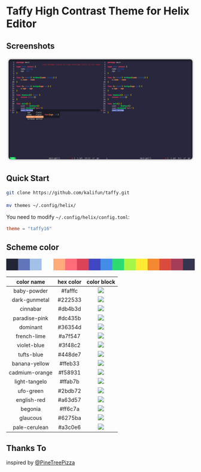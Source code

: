 # Taffy High Contrast Theme for Helix Editor

## Screenshots

![](images/code.png)

## Quick Start

```bash
git clone https://github.com/kalifun/taffy.git

mv themes ~/.config/helix/
```

You need to modify `~/.config/helix/config.toml`:

``` toml
theme = "taffy16"
```

## Scheme color

![](./images/taffy-16.png)

|   color name   | hex color |                   color block                    |
| :------------: | :-------: | :----------------------------------------------: |
|  baby-powder   |  #fafffc  | ![](https://img.shields.io/badge/-fafffc-fafffc) |
| dark-gunmetal  |  #222533  | ![](https://img.shields.io/badge/-222533-222533) |
|    cinnabar    |  #db4b3d  | ![](https://img.shields.io/badge/-db4b3d-db4b3d) |
| paradise-pink  |  #dc435b  | ![](https://img.shields.io/badge/-dc435b-dc435b) |
|    dominant    |  #36354d  | ![](https://img.shields.io/badge/-36354d-36354d) |
|  french-lime   |  #a7f547  | ![](https://img.shields.io/badge/-a7f547-a7f547) |
|  violet-blue   |  #3f48c2  | ![](https://img.shields.io/badge/-3f48c2-3f48c2) |
|   tufts-blue   |  #448de7  | ![](https://img.shields.io/badge/-448de7-448de7) |
| banana-yellow  |  #ffeb33  | ![](https://img.shields.io/badge/-ffeb33-ffeb33) |
| cadmium-orange |  #f58931  | ![](https://img.shields.io/badge/-f58931-f58931) |
| light-tangelo  |  #ffab7b  | ![](https://img.shields.io/badge/-ffab7b-ffab7b) |
|   ufo-green    |  #2bdb72  | ![](https://img.shields.io/badge/-2bdb72-2bdb72) |
|  english-red   |  #a63d57  | ![](https://img.shields.io/badge/-a63d57-a63d57) |
|    begonia     |  #ff6c7a  | ![](https://img.shields.io/badge/-ff6c7a-ff6c7a) |
|    glaucous    |  #6275ba  | ![](https://img.shields.io/badge/-6275ba-6275ba) |
| pale-cerulean  |  #a3c0e6  | ![](https://img.shields.io/badge/-a3c0e6-a3c0e6) |

## Thanks To

inspired by [@PineTreePizza](https://twitter.com/PineTreePizza)